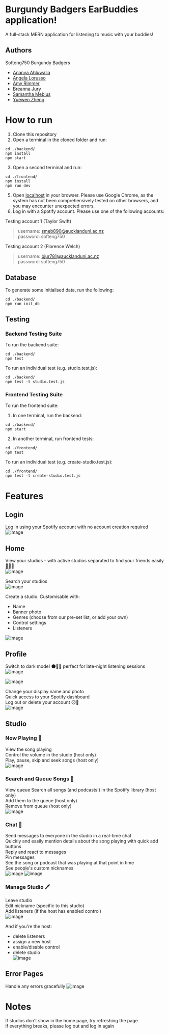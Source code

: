 # Burgundy Badgers EarBuddies application!

A full-stack MERN application for listening to music with your buddies!

## Authors
Softeng750 Burgundy Badgers
- [Ananya Ahluwalia](https://github.com/ananyaahluwalia01)
- [Angela Lorusso](https://github.com/alor903)
- [Amy Rimmer](https://www.github.com/arim402)
- [Breanna Jury](https://github.com/bjur781)
- [Samantha Mebius](https://github.com/samanthamebius)
- [Yuewen Zheng](https://github.com/azhe202)

# How to run
1. Clone this repository 
2. Open a terminal in the cloned folder and run:
``` 
cd ./backend/
npm install 
npm start
```
3. Open a second terminal and run:
```
cd ./frontend/
npm install
npm run dev
```
5. Open [localhost](http://127.0.0.1:5173/) in your browser. Please use Google Chrome, as the system has not been comprehensively tested on other browsers, and you may encounter unexpected errors. 
7. Log in with a Spotify account. Please use one of the following accounts:  

Testing account 1  (Taylor Swift)  

> username: smeb890@aucklanduni.ac.nz  
> password: softeng750  

Testing account 2  (Florence Welch)  

> username: bjur781@aucklanduni.ac.nz  
> password: softeng750  

## Database
To generate some initialised data, run the following:
```
cd ./backend/
npm run init_db
```

## Testing
### Backend Testing Suite
To run the backend suite:
```
cd ./backend/
npm test
```
To run an individual test (e.g. studio.test.js):
``` 
cd ./backend/
npm test -t studio.test.js
```
### Frontend Testing Suite
To run the frontend suite:
1. In one terminal, run the backend:
```
cd ./backend/
npm start
```
2. In another terminal, run frontend tests:
```
cd ./frontend/
npm test
```
To run an individual test (e.g. create-studio.test.js):
``` 
cd ./frontend/
npm test -t create-studio.test.js
```

# Features
## Login
Log in using your Spotify account with no account creation required  
![image](https://github.com/UOA-CS732-SE750-Students-2023/project-group-burgundy-badgers/assets/79810883/8f21a616-534e-401a-b583-5d2e8c1e350b)


## Home
View your studios - with active studios separated to find your friends easily 🧑‍🤝‍🧑  
![image](https://github.com/UOA-CS732-SE750-Students-2023/project-group-burgundy-badgers/assets/79810883/0468cd7d-4204-4e24-9e67-29d11419fda3)  

Search your studios  
![image](https://github.com/UOA-CS732-SE750-Students-2023/project-group-burgundy-badgers/assets/79810883/fb46c77e-b4a5-40fc-a2af-10a275b30203)  

Create a studio. Customisable with:  
- Name
- Banner photo
- Genres (choose from our pre-set list, or add your own)
- Control settings
- Listeners  

![image](https://github.com/UOA-CS732-SE750-Students-2023/project-group-burgundy-badgers/assets/79810883/6e1d4c7f-a819-4cf3-ade9-43be8432773b)


## Profile
Switch to dark mode! 🌑🌃🌠 perfect for late-night listening sessions  
![image](https://github.com/UOA-CS732-SE750-Students-2023/project-group-burgundy-badgers/assets/79784993/89afb879-c010-4be2-a939-3e3c2eb5781e)

![image](https://github.com/UOA-CS732-SE750-Students-2023/project-group-burgundy-badgers/assets/79810883/e0d3f66e-f787-4c6f-9a1c-08403a207a3b)

Change your display name and photo  
Quick access to your Spotify dashboard  
Log out or delete your account ☹️👋  
![image](https://github.com/UOA-CS732-SE750-Students-2023/project-group-burgundy-badgers/assets/79810883/81abec40-b188-4177-9497-d8aaed9946d4)


## Studio
### Now Playing 🎵
View the song playing  
Control the volume in the studio (host only)  
Play, pause, skip and seek songs (host only)  
![image](https://github.com/UOA-CS732-SE750-Students-2023/project-group-burgundy-badgers/assets/79810883/92f958f7-fc07-40b4-b48f-bf2a117f194d)


### Search and Queue Songs 🎼
View queue
Search all songs (and podcasts!) in the Spotify library (host only)  
Add them to the queue (host only)  
Remove from queue (host only)  
![image](https://github.com/UOA-CS732-SE750-Students-2023/project-group-burgundy-badgers/assets/79810883/7db95d2c-5001-4b2e-8d38-4bdaeeb8afd9)


### Chat 💬
Send messages to everyone in the studio in a real-time chat  
Quickly and easily mention details about the song playing with quick add buttons  
Reply and react to messages  
Pin messages  
See the song or podcast that was playing at that point in time  
See people's custom nicknames  
![image](https://github.com/UOA-CS732-SE750-Students-2023/project-group-burgundy-badgers/assets/79810883/d3bf4815-70de-4817-9442-d66f15bddf99)
![image](https://github.com/UOA-CS732-SE750-Students-2023/project-group-burgundy-badgers/assets/79810883/4bcfcbbb-9e97-4edd-8a4c-a96c16051c10)


### Manage Studio 🖊️
Leave studio  
Edit nickname (specific to this studio)  
Add listeners (if the host has enabled control)  
![image](https://github.com/UOA-CS732-SE750-Students-2023/project-group-burgundy-badgers/assets/79810883/023798b0-b83c-4cd0-8318-91442c4d13fb)

And if you're the host:
- delete listeners
- assign a new host
- enable/disable control
- delete studio  
![image](https://github.com/UOA-CS732-SE750-Students-2023/project-group-burgundy-badgers/assets/79810883/f69adfa5-e130-48b9-acea-a6a35234418b)

## Error Pages
Handle any errors gracefully
![image](https://github.com/UOA-CS732-SE750-Students-2023/project-group-burgundy-badgers/assets/79810883/1336b2ec-57b4-4a7e-94eb-f687068e7bbc)

# Notes
If studios don't show in the home page, try refreshing the page  
If everything breaks, please log out and log in again